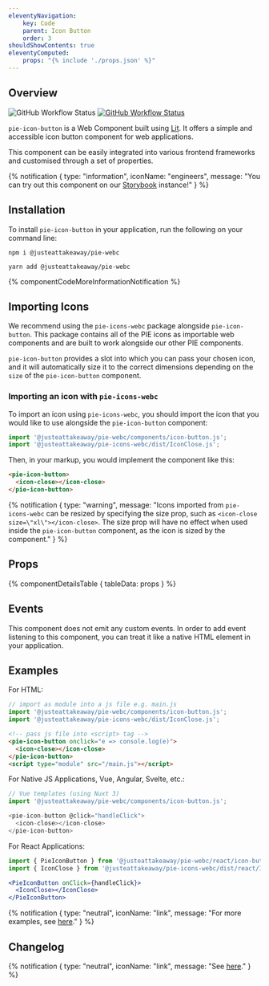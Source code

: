 ```yaml
---
eleventyNavigation:
    key: Code
    parent: Icon Button
    order: 3
shouldShowContents: true
eleventyComputed:
    props: "{% include './props.json' %}"
---
```


## Overview

<p>
  <a href="https://www.npmjs.com/@justeattakeaway/pie-icon-button" style="text-decoration: none">
    <img alt="GitHub Workflow Status" src="https://img.shields.io/npm/v/@justeattakeaway/pie-icon-button.svg?label=pie-icon-button">
  </a>

  <a href="https://www.npmjs.com/package/@justeattakeaway/pie-webc">
    <img alt="GitHub Workflow Status" src="https://img.shields.io/npm/v/@justeattakeaway/pie-webc.svg?label=pie-webc">
  </a>
</p>

`pie-icon-button` is a Web Component built using [Lit](https://lit.dev/). It offers a simple and accessible icon button component for web applications.

This component can be easily integrated into various frontend frameworks and customised through a set of properties.

{% notification {
  type: "information",
  iconName: "engineers",
  message: "You can try out this component on our [Storybook](https://webc.pie.design/?path=/docs/components-icon-button) instance!"
} %}

## Installation

To install `pie-icon-button` in your application, run the following on your command line:

```shell
npm i @justeattakeaway/pie-webc
```

```shell
yarn add @justeattakeaway/pie-webc
```

{% componentCodeMoreInformationNotification %}

## Importing Icons

We recommend using the `pie-icons-webc` package alongside `pie-icon-button`. This package contains all of the PIE icons as importable web components and are built to work alongside our other PIE components.

`pie-icon-button` provides a slot into which you can pass your chosen icon, and it will automatically size it to the correct dimensions depending on the `size` of the `pie-icon-button` component.

### Importing an icon with `pie-icons-webc`

To import an icon using `pie-icons-webc`, you should import the icon that you would like to use alongside the `pie-icon-button` component:

```js
import '@justeattakeaway/pie-webc/components/icon-button.js';
import '@justeattakeaway/pie-icons-webc/dist/IconClose.js';
```

Then, in your markup, you would implement the component like this:

```html
<pie-icon-button>
  <icon-close></icon-close>
</pie-icon-button>
```

{% notification {
  type: "warning",
  message: "Icons imported from `pie-icons-webc` can be resized by specifying the size prop, such as `<icon-close size=\"xl\"></icon-close>`. The size prop will have no effect when used inside the `pie-icon-button` component, as the icon is sized by the component."
} %}

## Props

{% componentDetailsTable {
  tableData: props
} %}

## Events

This component does not emit any custom events. In order to add event listening to this component, you can treat it like a native HTML element in your application.

## Examples

For HTML:

```js
// import as module into a js file e.g. main.js
import '@justeattakeaway/pie-webc/components/icon-button.js';
import '@justeattakeaway/pie-icons-webc/dist/IconClose.js';
```

```html
<!-- pass js file into <script> tag -->
<pie-icon-button onclick="e => console.log(e)">
  <icon-close></icon-close>
</pie-icon-button>
<script type="module" src="/main.js"></script>
```

For Native JS Applications, Vue, Angular, Svelte, etc.:

```js
// Vue templates (using Nuxt 3)
import '@justeattakeaway/pie-webc/components/icon-button.js';

<pie-icon-button @click="handleClick">
  <icon-close></icon-close>
</pie-icon-button>
```

For React Applications:

```jsx
import { PieIconButton } from '@justeattakeaway/pie-webc/react/icon-button.js';
import { IconClose } from '@justeattakeaway/pie-icons-webc/dist/react/IconClose.js';

<PieIconButton onClick={handleClick}>
  <IconClose></IconClose>
</PieIconButton>
```

{% notification {
  type: "neutral",
  iconName: "link",
  message: "For more examples, see [here](https://github.com/justeattakeaway/pie-aperture/tree/main)."
} %}


## Changelog

{% notification {
  type: "neutral",
  iconName: "link",
  message: "See [here](https://github.com/justeattakeaway/pie/blob/main/packages/components/pie-icon-button/CHANGELOG.md)."
} %}
